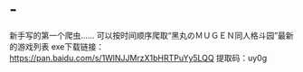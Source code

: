 # -
新手写的第一个爬虫……
可以按时间顺序爬取“黑丸のＭＵＧＥＮ同人格斗园”最新的游戏列表
exe下载链接：https://pan.baidu.com/s/1WlNJJMrzX1bHRTPuYy5LQQ 
提取码：uy0g
